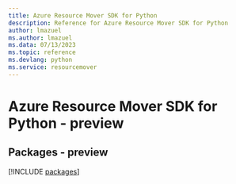 ```yaml
---
title: Azure Resource Mover SDK for Python
description: Reference for Azure Resource Mover SDK for Python
author: lmazuel
ms.author: lmazuel
ms.data: 07/13/2023
ms.topic: reference
ms.devlang: python
ms.service: resourcemover
---
```

# Azure Resource Mover SDK for Python - preview
## Packages - preview
[!INCLUDE [packages](resource-mover-index.md)]